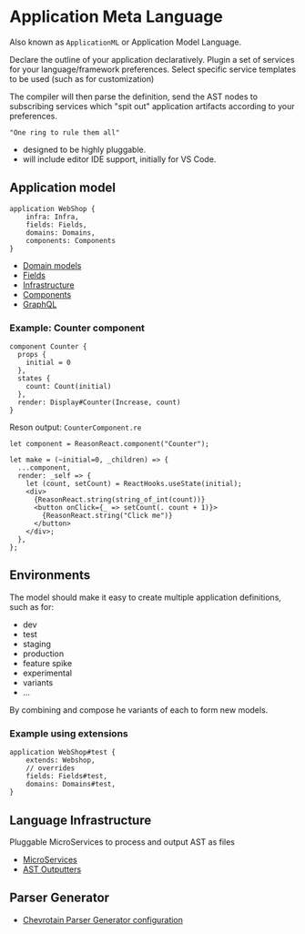 # Application Meta Language

Also known as `ApplicationML` or Application Model Language.

Declare the outline of your application declaratively. Plugin a set of services for your language/framework preferences. Select specific service templates to be used (such as for customization)

The compiler will then parse the definition, send the AST nodes to subscribing services which "spit out" application artifacts according to your preferences.

    "One ring to rule them all"

- designed to be highly pluggable.
- will include editor IDE support, initially for VS Code.

## Application model

```
application WebShop {
    infra: Infra,
    fields: Fields,
    domains: Domains,
    components: Components
}
```

- [Domain models](./docs/DomainModel.md)
- [Fields](./docs/Fields.md)
- [Infrastructure](./docs/Infrastructure.md)
- [Components](./docs/components/Component.md)
- [GraphQL](./docs/graphql/GraphQL.md)

### Example: Counter component

```
component Counter {
  props {
    initial = 0
  },
  states {
    count: Count(initial)
  },
  render: Display#Counter(Increase, count)
}
```

Reson output: `CounterComponent.re`

```reason
let component = ReasonReact.component("Counter");

let make = (~initial=0, _children) => {
  ...component,
  render: _self => {
    let (count, setCount) = ReactHooks.useState(initial);
    <div>
      {ReasonReact.string(string_of_int(count))}
      <button onClick={_ => setCount(. count + 1)}>
        {ReasonReact.string("Click me")}
      </button>
    </div>;
  },
};
```

## Environments

The model should make it easy to create multiple application definitions, such as for:

- dev
- test
- staging
- production
- feature spike
- experimental
- variants
- ...

By combining and compose he variants of each to form new models.

### Example using extensions

```
application WebShop#test {
    extends: Webshop,
    // overrides
    fields: Fields#test,
    domains: Domains#test,
}
```

## Language Infrastructure

Pluggable MicroServices to process and output AST as files

- [MicroServices](./docs/MicroServices.md)
- [AST Outputters](./docs/PluggableASTOutputter.md)

## Parser Generator

- [Chevrotain Parser Generator configuration](./docs/ParserGenerator.md)
